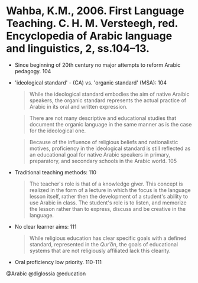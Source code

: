 # Wahba, K.M., 2006. First Language Teaching.  C. H. M. Versteegh, red. Encyclopedia of Arabic language and linguistics, 2, ss.104–13.

- Since beginning of 20th century no major attempts to reform Arabic pedagogy. 104

- 'ideological standard' - (CA) vs. 'organic standard' (MSA): 104

    > While the ideological standard embodies the aim of native Araibic speakers, the organic standard represents the actual practice of Arabic in its oral and written expression.

    > There are not many descriptive and educational studies that document the organic language in the same manner as is the case for the ideological one. 

    > Because of the influence of religious beliefs and nationalistic motives, proficiency in the ideological standard is still reflected as an educational goal for native Arabic speakers in primary, preparatory, and secondary schools in the Arabic world. 105

- Traditional teaching methods: 110

    > The teacher's role is that of a knowledge giver. This concept is realized in the form of a lecture in which the focus is the language lesson itself, rather then the development of a student's ability to use Arabic in class. The student's role is to listen, and memorize the lesson rather than to express, discuss and be creative in the language.

- No clear learner aims: 111

    > While religious education has clear specific goals with a defined standard, represented in the *Qurʾān*, the goals of educational systems that are not religiously affiliated lack this clearity.

- Oral proficiency low priority. 110-111

@Arabic
@diglossia
@education
